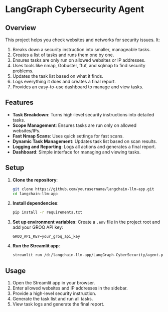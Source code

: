 # LangGraph Cybersecurity Agent

## Overview

This project helps you check websites and networks for security issues. It:
1. Breaks down a security instruction into smaller, manageable tasks.
2. Creates a list of tasks and runs them one by one.
3. Ensures tasks are only run on allowed websites or IP addresses.
4. Uses tools like nmap, Gobuster, ffuf, and sqlmap to find security problems.
5. Updates the task list based on what it finds.
6. Logs everything it does and creates a final report.
7. Provides an easy-to-use dashboard to manage and view tasks.

## Features

- **Task Breakdown**: Turns high-level security instructions into detailed tasks.
- **Scope Management**: Ensures tasks are run only on allowed websites/IPs.
- **Fast Nmap Scans**: Uses quick settings for fast scans.
- **Dynamic Task Management**: Updates task list based on scan results.
- **Logging and Reporting**: Logs all actions and generates a final report.
- **Dashboard**: Simple interface for managing and viewing tasks.

## Setup

1. **Clone the repository**:
    ```sh
    git clone https://github.com/yourusername/langchain-llm-app.git
    cd langchain-llm-app
    ```

2. **Install dependencies**:
    ```sh
    pip install -r requirements.txt
    ```

3. **Set up environment variables**:
    Create a `.env` file in the project root and add your GROQ API key:
    ```
    GROQ_API_KEY=your_groq_api_key
    ```

4. **Run the Streamlit app**:
    ```sh
    streamlit run /d:/langchain-llm-app/LangGraph-CyberSecurity/agent.py
    ```

## Usage

1. Open the Streamlit app in your browser.
2. Enter allowed websites and IP addresses in the sidebar.
3. Provide a high-level security instruction.
4. Generate the task list and run all tasks.
5. View task logs and generate the final report.


